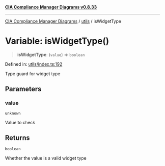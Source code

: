 [**CIA Compliance Manager Diagrams v0.8.33**](../../README.md)

***

[CIA Compliance Manager Diagrams](../../modules.md) / [utils](../README.md) / isWidgetType

# Variable: isWidgetType()

> **isWidgetType**: (`value`) => `boolean`

Defined in: [utils/index.ts:192](https://github.com/Hack23/cia-compliance-manager/blob/1f4f2c51bc48d917eff1eb43881cee05d381f406/src/utils/index.ts#L192)

Type guard for widget type

## Parameters

### value

`unknown`

Value to check

## Returns

`boolean`

Whether the value is a valid widget type
